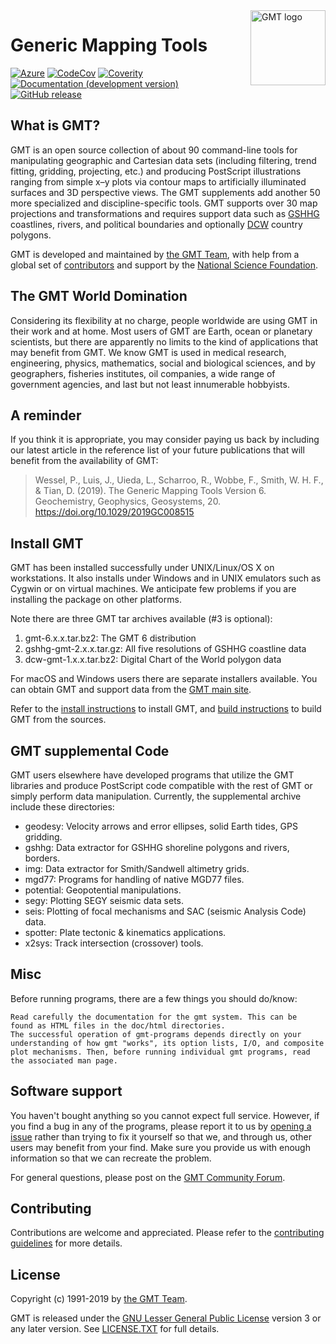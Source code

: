 <a href="https://www.generic-mapping-tools.org/">
    <img src="https://www.generic-mapping-tools.org/_static/gmt-logo.png" alt="GMT logo" title="GMT" align="right" height="120" />
</a>

# Generic Mapping Tools

[![Azure](https://dev.azure.com/GenericMappingTools/GMT/_apis/build/status/GenericMappingTools.gmt?branchName=master)](https://dev.azure.com/GenericMappingTools/GMT/_build/latest?definitionId=2&branchName=master)
[![CodeCov](https://img.shields.io/codecov/c/github/GenericMappingTools/gmt.svg)](https://codecov.io/gh/GenericMappingTools/gmt/)
[![Coverity](https://scan.coverity.com/projects/7153/badge.svg)](https://scan.coverity.com/projects/gmt)
[![Documentation (development version)](https://img.shields.io/badge/docs-development-green.svg)](http://docs.generic-mapping-tools.org/dev/)
[![GitHub release](https://img.shields.io/github/release/GenericMappingTools/gmt)](https://github.com/GenericMappingTools/gmt/releases)

## What is GMT?

GMT is an open source collection of about 90 command-line tools for manipulating
geographic and Cartesian data sets (including filtering, trend fitting, gridding,
projecting, etc.) and producing PostScript illustrations ranging from simple x–y
plots via contour maps to artificially illuminated surfaces and 3D perspective
views. The GMT supplements add another 50 more specialized and discipline-specific
tools. GMT supports over 30 map projections and transformations and requires
support data such as [GSHHG](http://www.soest.hawaii.edu/pwessel/gshhg/)
coastlines, rivers, and political boundaries and optionally
[DCW](http://www.soest.hawaii.edu/pwessel/dcw) country polygons.

GMT is developed and maintained by [the GMT Team](AUTHORS.md),
with help from a global set of [contributors](AUTHORS.md)
and support by the [National Science Foundation](http://www.nsf.gov/).

## The GMT World Domination

Considering its flexibility at no charge, people worldwide are using GMT in their
work and at home. Most users of GMT are Earth, ocean or planetary scientists, but
there are apparently no limits to the kind of applications that may benefit from
GMT. We know GMT is used in medical research, engineering, physics, mathematics,
social and biological sciences, and by geographers, fisheries institutes, oil
companies, a wide range of government agencies, and last but not least innumerable
hobbyists.

## A reminder

If you think it is appropriate, you may consider paying us back by including
our latest article in the reference list of your future publications that
will benefit from the availability of GMT:

> Wessel, P., Luis, J., Uieda, L., Scharroo, R., Wobbe, F., Smith, W. H. F., & Tian, D. (2019).
> The Generic Mapping Tools Version 6. Geochemistry, Geophysics, Geosystems, 20.
> https://doi.org/10.1029/2019GC008515

## Install GMT

GMT has been installed successfully under UNIX/Linux/OS X on workstations.  It
also installs under Windows and in UNIX emulators such as Cygwin or on virtual
machines.  We anticipate few problems if you are installing the package on
other platforms.

Note there are three GMT tar archives available (#3 is optional):

1. gmt-6.x.x.tar.bz2:          The GMT 6 distribution
2. gshhg-gmt-2.x.x.tar.gz:     All five resolutions of GSHHG coastline data
3. dcw-gmt-1.x.x.tar.bz2:      Digital Chart of the World polygon data

For macOS and Windows users there are separate installers available.
You can obtain GMT and support data from the [GMT main site](https://www.generic-mapping-tools.org).

Refer to the [install instructions](INSTALL.md) to install GMT,
and [build instructions](BUILDING.md) to build GMT from the sources.

## GMT supplemental Code

GMT users elsewhere have developed programs that utilize the GMT libraries and
produce PostScript code compatible with the rest of GMT or simply perform data
manipulation. Currently, the supplemental archive include these directories:

-  geodesy: Velocity arrows and error ellipses, solid Earth tides, GPS gridding.
-  gshhg: Data extractor for GSHHG shoreline polygons and rivers, borders.
-  img: Data extractor for Smith/Sandwell altimetry grids.
-  mgd77: Programs for handling of native MGD77 files.
-  potential: Geopotential manipulations.
-  segy: Plotting SEGY seismic data sets.
-  seis: Plotting of focal mechanisms and SAC (seismic Analysis Code) data.
-  spotter: Plate tectonic & kinematics applications.
-  x2sys: Track intersection (crossover) tools.

## Misc

Before running programs, there are a few things you should do/know:

    Read carefully the documentation for the gmt system. This can be
    found as HTML files in the doc/html directories.
    The successful operation of gmt-programs depends directly on your
    understanding of how gmt "works", its option lists, I/O, and composite
    plot mechanisms. Then, before running individual gmt programs, read
    the associated man page.

## Software support

You haven't bought anything so you cannot expect full service.  However, if
you find a bug in any of the programs, please report it to us by
[opening a issue](https://github.com/GenericMappingTools/gmt/issues/)
rather than trying to fix it yourself so that we, and through us,
other users may benefit from your find.  Make sure you
provide us with enough information so that we can recreate the problem.

For general questions, please post on the
[GMT Community Forum](https://forum.generic-mapping-tools.org/).

## Contributing

Contributions are welcome and appreciated. Please refer to the [contributing guidelines](CONTRIBUTING.md) for more details.

## License

Copyright (c) 1991-2019 by [the GMT Team](AUTHORS.md).

GMT is released under the
[GNU Lesser General Public License](http://www.gnu.org/licenses/lgpl.html)
version 3 or any later version. See [LICENSE.TXT](LICENSE.TXT) for full details.
